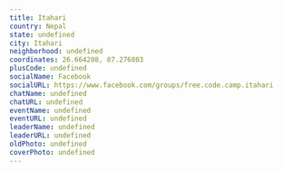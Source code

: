 ```yaml
---
title: Itahari
country: Nepal
state: undefined
city: Itahari
neighborhood: undefined
coordinates: 26.664208, 87.276803
plusCode: undefined
socialName: Facebook
socialURL: https://www.facebook.com/groups/free.code.camp.itahari
chatName: undefined
chatURL: undefined
eventName: undefined
eventURL: undefined
leaderName: undefined
leaderURL: undefined
oldPhoto: undefined
coverPhoto: undefined
---
```

